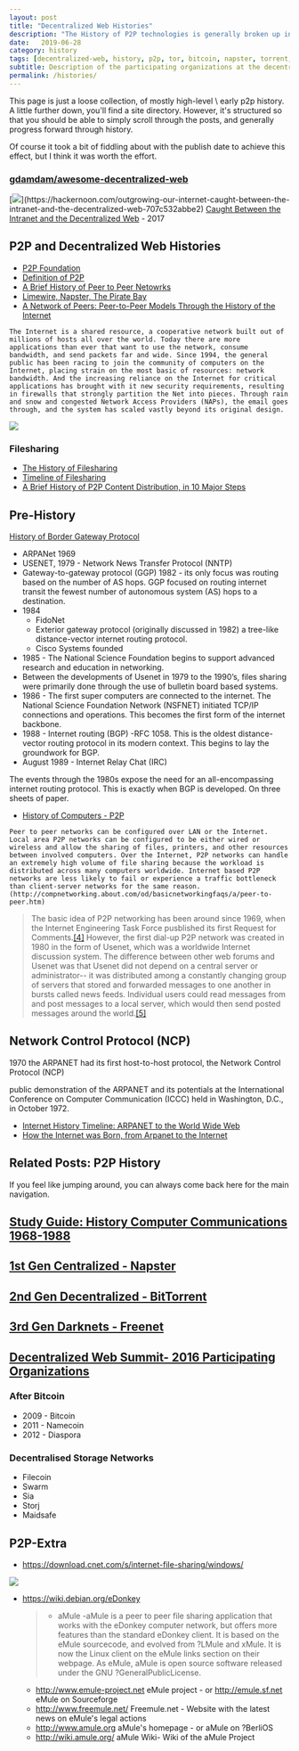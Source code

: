 ```yaml
---
layout: post
title: "Decentralized Web Histories"
description: "The History of P2P technologies is generally broken up into 3 generations: centralized, decentralized, and the third arising with darknets."
date:   2019-06-28
category: history 
tags: [decentralized-web, history, p2p, tor, bitcoin, napster, torrent, bittorrent]
subtitle: Description of the participating organizations at the decentralized-web summit.
permalink: /histories/
---
```


This page is just a loose collection, of mostly high-level \ early p2p history. A little further down, you'll find a site directory. However, it's structured so that you should be able to simply scroll through the posts, and generally progress forward through history.

Of course it took a bit of fiddling about with the publish date to achieve this effect, but I think it was worth the effort. 

### [gdamdam/awesome-decentralized-web](https://github.com/gdamdam/awesome-decentralized-web)

[![](https://cdn-images-1.medium.com/max/800/0*QDJ26V1pEdCBssOI.)](https://hackernoon.com/outgrowing-our-internet-caught-between-the-intranet-and-the-decentralized-web-707c532abbe2)
[Caught Between the Intranet and the Decentralized Web](https://hackernoon.com/outgrowing-our-internet-caught-between-the-intranet-and-the-decentralized-web-707c532abbe2) - 2017



## P2P and Decentralized Web Histories

* [P2P Foundation](https://p2pfoundation.net)
* [Definition of P2P](https://www.lifewire.com/definition-of-p2p-818026)
* [A Brief History of Peer to Peer Netowrks](https://learnoutlive.com/a-brief-history-of-peer-to-peer-networks/)
* [Limewire, Napster, The Pirate Bay](https://www.geek.com/gadgets/limewire-napster-the-pirate-bay-a-brief-history-of-file-sharing-1359473/)
* [A Network of Peers: Peer-to-Peer Models Through the History of the Internet](https://www.oreilly.com/library/view/peer-to-peer/059600110X/ch01.html)

```
The Internet is a shared resource, a cooperative network built out of millions of hosts all over the world. Today there are more applications than ever that want to use the network, consume bandwidth, and send packets far and wide. Since 1994, the general public has been racing to join the community of computers on the Internet, placing strain on the most basic of resources: network bandwidth. And the increasing reliance on the Internet for critical applications has brought with it new security requirements, resulting in firewalls that strongly partition the Net into pieces. Through rain and snow and congested Network Access Providers (NAPs), the email goes through, and the system has scaled vastly beyond its original design.
```

![](https://archive.is/TBEiO/d2c61b8561a81327ec44f649feb9ac177ee544c1.jpeg)


### Filesharing

* [The History of Filesharing](https://torrentfreak.com/the-history-of-filesharing-120422/)
* [Timeline of Filesharing](https://en.wikipedia.org/wiki/Timeline_of_file_sharing)
* [A Brief History of P2P Content Distribution, in 10 Major Steps](https://medium.com/paratii/a-brief-history-of-p2p-content-distribution-in-10-major-steps-6d6733d25122)

## Pre-History

[History of Border Gateway Protocol](https://datapath.io/resources/blog/the-history-of-border-gateway-protocol/)
* ARPANet 1969
* USENET, 1979 -  Network News Transfer Protocol (NNTP)
* Gateway-to-gateway protocol (GGP) 1982  - its only focus was routing based on the number of AS hops. GGP focused on routing internet transit the fewest number of autonomous system (AS) hops to a destination.
* 1984
  - FidoNet
  - Exterior gateway protocol (originally discussed in 1982) a tree-like distance-vector internet routing protocol.
  - Cisco Systems founded
* 1985 - The National Science Foundation begins to support advanced research and education in networking.
* Between the developments of Usenet in 1979 to the 1990’s, files sharing were primarily done through the use of bulletin board based systems.
* 1986 - The first super computers are connected to the internet. The National Science Foundation Network (NSFNET) initiated TCP/IP connections and operations. This becomes the first form of the internet backbone.
* 1988 - Internet routing (BGP) -RFC 1058. This is the oldest distance-vector routing protocol in its modern context. This begins to lay the groundwork for BGP.
* August 1989 - Internet Relay Chat (IRC)

The events through the 1980s expose the need for an all-encompassing internet routing protocol. This is exactly when BGP is developed. On three sheets of paper.

* [History of Computers - P2P](http://wiki.sjs.org/wiki/index.php/History_of_Computers_-_P2P_Networks)

```
Peer to peer networks can be configured over LAN or the Internet. Local area P2P networks can be configured to be either wired or wireless and allow the sharing of files, printers, and other resources between involved computers. Over the Internet, P2P networks can handle an extremely high volume of file sharing because the workload is distributed across many computers worldwide. Internet based P2P networks are less likely to fail or experience a traffic bottleneck than client-server networks for the same reason.(http://compnetworking.about.com/od/basicnetworkingfaqs/a/peer-to-peer.htm)

```

>The basic idea of P2P networking has been around since 1969, when the Internet Engineering Task Force pusblished its first Request for Comments.[[4]](http://tools.ietf.org/html/rfc1) However, the first dial-up P2P network was created in 1980 in the form of Usenet, which was a worldwide Internet discussion system. The difference between other web forums and Usenet was that Usenet did not depend on a central server or administrator-- it was distributed among a constantly changing group of servers that stored and forwarded messages to one another in bursts called news feeds. Individual users could read messages from and post messages to a local server, which would then send posted messages around the world.[[5]](http://en.wikipedia.org/wiki/Usenet) 


## Network Control Protocol (NCP)

1970 the ARPANET had its first host-to-host protocol, the Network Control Protocol (NCP)

public demonstration of the ARPANET and its potentials at the International Conference on Computer Communication (ICCC) held in Washington, D.C., in October 1972.

* [Internet History Timeline: ARPANET to the World Wide Web](https://www.livescience.com/20727-internet-history.html)
* [How the Internet was Born, from Arpanet to the Internet](http://theconversation.com/how-the-internet-was-born-from-the-arpanet-to-the-internet-68072)


## Related Posts: P2P History

If you feel like jumping around, you can always come back here for the main navigation.

## [Study Guide: History Computer Communications 1968-1988](/history-computer-communications-68-88/)
## [1st Gen Centralized - Napster](/p2p/1st-gen-napster/)
## [2nd Gen Decentralized - BitTorrent](/p2p/2nd-gen-bittorrent/)
## [3rd Gen Darknets - Freenet](/p2p/3rd-gen-darknets/)
## [Decentralized Web Summit- 2016 Participating Organizations](/decentralized-web-summit/)

### After Bitcoin

* 2009 -  Bitcoin
* 2011 - Namecoin
* 2012 - Diaspora

### Decentralised Storage Networks 

* Filecoin
* Swarm
* Sia
* Storj
* Maidsafe

## P2P-Extra

* https://download.cnet.com/s/internet-file-sharing/windows/

![](https://imgur.com/Qvp3WVx.png)
  
* https://wiki.debian.org/eDonkey
  >* aMule -aMule is a peer to peer file sharing application that works with the eDonkey computer network, but offers more features than the standard eDonkey client. It is based on the eMule sourcecode, and evolved from ?LMule and xMule. It is now the Linux client on the eMule links section on their webpage. As eMule, aMule is open source software released under the GNU ?GeneralPublicLicense.
    * http://www.emule-project.net eMule project - or http://emule.sf.net eMule on Sourceforge
    * http://www.freemule.net/ Freemule.net - Website with the latest news on eMule's legal actions
    * http://www.amule.org aMule's homepage - or aMule on ?BerliOS
    * http://wiki.amule.org/ aMule Wiki- Wiki of the aMule Project
